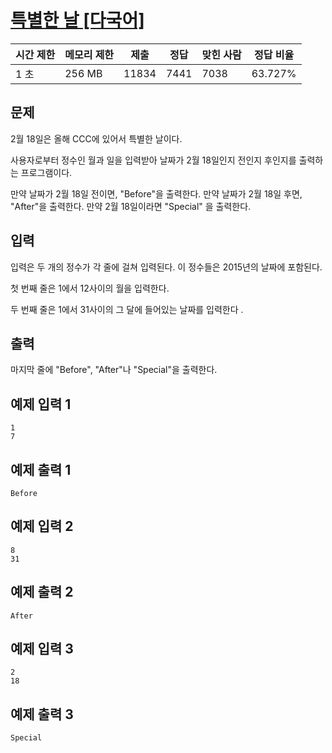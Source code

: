# [특별한 날 [다국어]](https://www.acmicpc.net/problem/10768)

| 시간 제한 | 메모리 제한 | 제출 | 정답 | 맞힌 사람 | 정답 비율 |
| --- | --- | --- | --- | --- | --- |
| 1 초 | 256 MB | 11834 | 7441 | 7038 | 63.727% |

## 문제

2월 18일은 올해 CCC에 있어서 특별한 날이다.

사용자로부터 정수인 월과 일을 입력받아 날짜가 2월 18일인지 전인지 후인지를 출력하는 프로그램이다.

만약 날짜가 2월 18일 전이면, "Before"을 출력한다. 만약 날짜가 2월 18일 후면, "After"을 출력한다. 만약 2월 18일이라면 "Special" 을 출력한다.

## 입력

입력은 두 개의 정수가 각 줄에 걸쳐 입력된다. 이 정수들은 2015년의 날짜에 포함된다.

첫 번째 줄은 1에서 12사이의 월을 입력한다.

두 번째 줄은 1에서 31사이의 그 달에 들어있는 날짜를 입력한다 .

## 출력

마지막 줄에 "Before", "After"나 "Special"을 출력한다.

## 예제 입력 1

```
1
7

```

## 예제 출력 1

```
Before

```

## 예제 입력 2

```
8
31

```

## 예제 출력 2

```
After

```

## 예제 입력 3

```
2
18

```

## 예제 출력 3

```
Special
```

